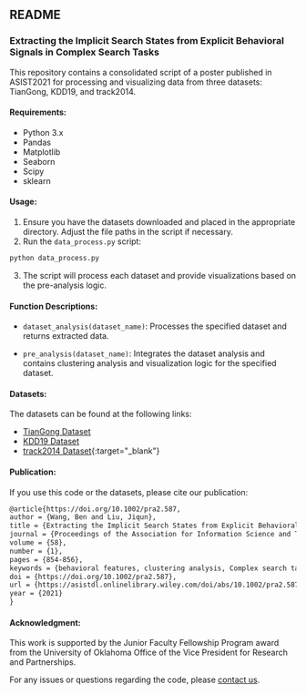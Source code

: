 ## README

### Extracting the Implicit Search States from Explicit Behavioral Signals in Complex Search Tasks

This repository contains a consolidated script of a poster published in ASIST2021 for processing and visualizing data from three datasets: TianGong, KDD19, and track2014.

#### Requirements:

- Python 3.x
- Pandas
- Matplotlib
- Seaborn
- Scipy
- sklearn

#### Usage:

1. Ensure you have the datasets downloaded and placed in the appropriate directory. Adjust the file paths in the script if necessary.
2. Run the `data_process.py` script:

```bash
python data_process.py
```

3. The script will process each dataset and provide visualizations based on the pre-analysis logic.

#### Function Descriptions:

- `dataset_analysis(dataset_name)`: Processes the specified dataset and returns extracted data.

- `pre_analysis(dataset_name)`: Integrates the dataset analysis and contains clustering analysis and visualization logic for the specified dataset.

#### Datasets:

The datasets can be found at the following links:

- [TianGong Dataset](http://www.thuir.cn/tiangong-ss-fsd/)
- [KDD19 Dataset](http://www.thuir.cn/KDD19-UserStudyDataset/)
- [track2014 Dataset](https://trec.nist.gov/data/session2014.html/){:target="_blank"}

#### Publication:

If you use this code or the datasets, please cite our publication:

```latex
@article{https://doi.org/10.1002/pra2.587,
author = {Wang, Ben and Liu, Jiqun},
title = {Extracting the Implicit Search States from Explicit Behavioral Signals in Complex Search Tasks},
journal = {Proceedings of the Association for Information Science and Technology},
volume = {58},
number = {1},
pages = {854-856},
keywords = {behavioral features, clustering analysis, Complex search task, task state},
doi = {https://doi.org/10.1002/pra2.587},
url = {https://asistdl.onlinelibrary.wiley.com/doi/abs/10.1002/pra2.587},
year = {2021}
}
```

#### Acknowledgment:

This work is supported by the Junior Faculty Fellowship Program award from the University of Oklahoma Office of the Vice President for Research and Partnerships.



For any issues or questions regarding the code, please [contact us](mailto:benw@ou.edu). 
